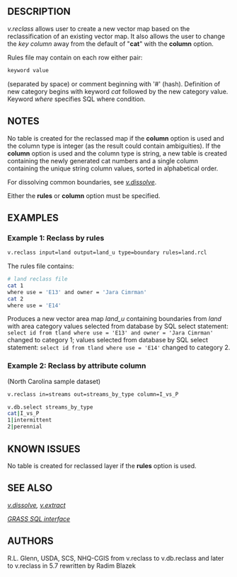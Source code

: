 ## DESCRIPTION

*v.reclass* allows user to create a new vector map based on the
reclassification of an existing vector map. It also allows the user to
change the *key column* away from the default of "**cat**" with the
**column** option.

Rules file may contain on each row either pair:

```bash
keyword value
```

(separated by space) or comment beginning with '#' (hash). Definition of
new category begins with keyword *cat* followed by the new category
value. Keyword *where* specifies SQL where condition.

## NOTES

No table is created for the reclassed map if the **column** option is
used and the column type is integer (as the result could contain
ambiguities). If the **column** option is used and the column type is
string, a new table is created containing the newly generated cat
numbers and a single column containing the unique string column values,
sorted in alphabetical order.

For dissolving common boundaries, see *[v.dissolve](v.dissolve.md)*.

Either the **rules** or **column** option must be specified.

## EXAMPLES

### Example 1: Reclass by rules

```bash
v.reclass input=land output=land_u type=boundary rules=land.rcl
```

The rules file contains:

```bash
# land reclass file
cat 1
where use = 'E13' and owner = 'Jara Cimrman'
cat 2
where use = 'E14'
```

Produces a new vector area map *land_u* containing boundaries from
*land* with area category values selected from database by SQL select
statement:
`select id from tland where use = 'E13' and owner = 'Jara Cimrman'`
changed to category 1;
values selected from database by SQL select statement:
`select id from tland where use = 'E14'` changed to category 2.

### Example 2: Reclass by attribute column

(North Carolina sample dataset)

```bash
v.reclass in=streams out=streams_by_type column=I_vs_P

v.db.select streams_by_type
cat|I_vs_P
1|intermittent
2|perennial
```

## KNOWN ISSUES

No table is created for reclassed layer if the **rules** option is used.

## SEE ALSO

*[v.dissolve](v.dissolve.md), [v.extract](v.extract.md)*

*[GRASS SQL interface](sql.md)*

## AUTHORS

R.L. Glenn, USDA, SCS, NHQ-CGIS
from v.reclass to v.db.reclass and later to v.reclass in 5.7 rewritten
by Radim Blazek

